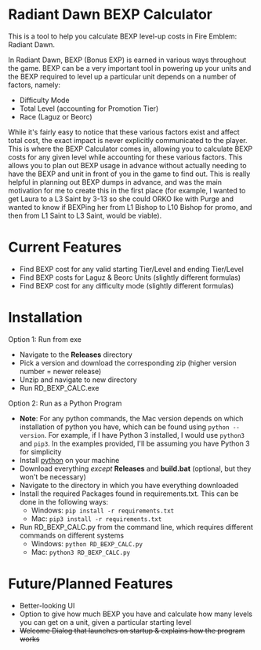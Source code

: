 # Radiant Dawn BEXP Calculator #
This is a tool to help you calculate BEXP level-up costs in Fire Emblem: Radiant Dawn.

In Radiant Dawn, BEXP (Bonus EXP) is earned in various ways throughout the game. BEXP can be a very important tool in powering up your units and the BEXP required to level up a particular unit depends on a number of factors, namely: 
- Difficulty Mode
- Total Level (accounting for Promotion Tier)
- Race (Laguz or Beorc)

While it's fairly easy to notice that these various factors exist and affect total cost, the exact impact is never explicitly communicated to the player. This is where the BEXP Calculator comes in, allowing you to calculate BEXP costs for any given level while accounting for these various factors. This allows you to plan out BEXP usage in advance without actually needing to have the BEXP and unit in front of you in the game to find out. This is really helpful in planning out BEXP dumps in advance, and was the main motivation for me to create this in the first place (for example, I wanted to get Laura to a L3 Saint by 3-13 so she could ORKO Ike with Purge and wanted to know if BEXPing her from L1 Bishop to L10 Bishop for promo, and then from L1 Saint to L3 Saint, would be viable).

# Current Features #
- Find BEXP cost for any valid starting Tier/Level and ending Tier/Level
- Find BEXP costs for Laguz & Beorc Units (slightly different formulas)
- Find BEXP cost for any difficulty mode (slightly different formulas)

# Installation #
Option 1: Run from exe
- Navigate to  the **Releases** directory
- Pick a version and download the corresponding zip (higher version number = newer release)
- Unzip and navigate to new directory
- Run RD_BEXP_CALC.exe

Option 2: Run as a Python Program
- **Note**: For any python commands, the Mac version depends on which installation of python you have, which can be found using `python --version`. For example, if I have Python 3 installed, I would use `python3` and `pip3`. In the examples provided, I'll be assuming you have Python 3 for simplicity
- Install [python](https://wiki.python.org/moin/BeginnersGuide/Download) on your machine
- Download everything *except* **Releases** and **build.bat** (optional, but they won't be necessary)
- Navigate to the directory in which you have everything downloaded
- Install the required Packages found in requirements.txt. This can be done in the following ways:
  - Windows:    `pip install -r requirements.txt`
  - Mac:        `pip3 install -r requirements.txt`
- Run RD_BEXP_CALC.py from the command line, which requires different commands on different systems
  - Windows:    `python RD_BEXP_CALC.py`
  - Mac:        `python3 RD_BEXP_CALC.py`

# Future/Planned Features #
- Better-looking UI
- Option to give how much BEXP you have and calculate how many levels you can get on a unit, given a particular starting level
- ~~Welcome Dialog that launches on startup & explains how the program works~~